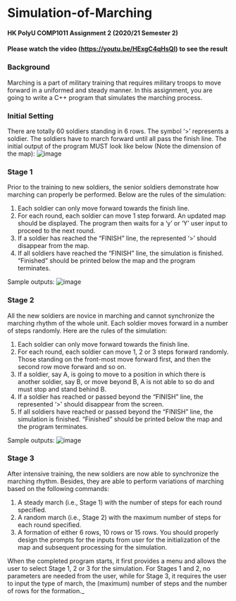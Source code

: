 # Simulation-of-Marching
#### HK PolyU COMP1011 Assignment 2 (2020/21 Semester 2)
#### Please watch the video (https://youtu.be/HExgC4qHsQI) to see the result

### Background
Marching is a part of military training that requires military troops to move forward in a
uniformed and steady manner. In this assignment, you are going to write a C++ program that
simulates the marching process.

### Initial Setting
There are totally 60 soldiers standing in 6 rows. The symbol ‘>’ represents a soldier. The soldiers have to march forward until all pass the finish line. The initial output of the program MUST look like below (Note the dimension of the map):
![image](https://user-images.githubusercontent.com/59997186/125657409-4a8d2a7c-fa3d-41df-ae0f-5ebd8d09c566.png)

### Stage 1
Prior to the training to new soldiers, the senior soldiers demonstrate how marching can properly be performed. Below are the rules of the simulation:
1. Each soldier can only move forward towards the finish line.
2. For each round, each soldier can move 1 step forward. An updated map should be displayed. The program then waits for a ‘y’ or ‘Y’ user input to proceed to the next round.
3. If a soldier has reached the “FINISH” line, the represented ‘>’ should disappear from the map.
4. If all soldiers have reached the “FINISH” line, the simulation is finished. “Finished” should be printed below the map and the program terminates.

Sample outputs:
![image](https://user-images.githubusercontent.com/59997186/125657500-3608232d-ed02-437b-a71e-4494a00c8678.png)


### Stage 2
All the new soldiers are novice in marching and cannot synchronize the marching rhythm of the whole unit. Each soldier moves forward in a number of steps randomly. Here are the rules of the simulation:
1. Each soldier can only move forward towards the finish line.
2. For each round, each soldier can move 1, 2 or 3 steps forward randomly. Those standing on the front-most move forward first, and then the second row move forward and so on.
3. If a soldier, say A, is going to move to a position in which there is another soldier, say B, or move beyond B, A is not able to so do and must stop and stand behind B.
4. If a soldier has reached or passed beyond the “FINISH” line, the represented ‘>’ should disappear from the screen.
5. If all soldiers have reached or passed beyond the “FINISH” line, the simulation is finished. “Finished” should be printed below the map and the program terminates.

Sample outputs:
![image](https://user-images.githubusercontent.com/59997186/125657750-cd8af439-394c-4754-8a8b-74b83c71cacf.png)


### Stage 3
After intensive training, the new soldiers are now able to synchronize the marching rhythm.
Besides, they are able to perform variations of marching based on the following commands:
1. A steady march (i.e., Stage 1) with the number of steps for each round specified.
2. A random march (i.e., Stage 2) with the maximum number of steps for each round specified.
3. A formation of either 6 rows, 10 rows or 15 rows. You should properly design the prompts for the inputs from user for the initialization of the map and subsequent processing for the simulation.

When the completed program starts, it first provides a menu and allows the user to select Stage 1, 2 or 3 for the simulation. For Stages 1 and 2, no parameters are needed from the user, while for Stage 3, it requires the user to input the type of march, the (maximum) number of steps and the number of rows for the formation._


